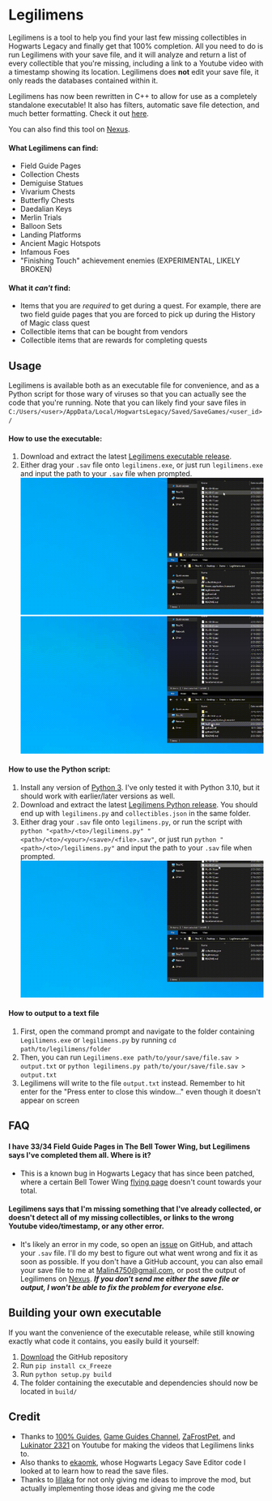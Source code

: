 # Legilimens
Legilimens is a tool to help you find your last few missing collectibles in Hogwarts Legacy and finally get that 100% completion. All you need to do is run Legilimens with your save file, and it will analyze and return a list of every collectible that you're missing, including a link to a Youtube video with a timestamp showing its location. Legilimens does **not** edit your save file, it only reads the databases contained within it.

Legilimens has now been rewritten in C++ to allow for use as a completely standalone executable! It also has filters, automatic save file detection, and much better formatting. Check it out [here](https://github.com/Malin001/Legilimens-Hogwarts-Legacy-cpp).

You can also find this tool on [Nexus](https://www.nexusmods.com/hogwartslegacy/mods/556).

#### What Legilimens can find:
- Field Guide Pages
- Collection Chests
- Demiguise Statues
- Vivarium Chests
- Butterfly Chests
- Daedalian Keys
- Merlin Trials
- Balloon Sets
- Landing Platforms
- Ancient Magic Hotspots
- Infamous Foes
- "Finishing Touch" achievement enemies (EXPERIMENTAL, LIKELY BROKEN)

#### What it *can't* find:
- Items that you are *required* to get during a quest. For example, there are two field guide pages that you are forced to pick up during the History of Magic class quest
- Collectible items that can be bought from vendors
- Collectible items that are rewards for completing quests

## Usage
Legilimens is available both as an executable file for convenience, and as a Python script for those wary of viruses so that you can actually see the code that you're running. Note that you can likely find your save files in `C:/Users/<user>/AppData/Local/HogwartsLegacy/Saved/SaveGames/<user_id>/`

#### How to use the executable:
1. Download and extract the latest [Legilimens executable release](https://github.com/Malin001/Legilimens-Hogwarts-Legacy-Collectible-Finder/releases/latest).
2. Either drag your `.sav` file onto `legilimens.exe`, or just run `legilimens.exe` and input the path to your `.sav` file when prompted.
![preview](images/exe1.gif)
![preview](images/exe2.gif)

#### How to use the Python script:
1. Install any version of [Python 3](https://www.python.org/downloads/). I've only tested it with Python 3.10, but it should work with earlier/later versions as well.
2. Download and extract the latest [Legilimens Python release](https://github.com/Malin001/Legilimens-Hogwarts-Legacy-Collectible-Finder/releases/latest). You should end up with `legilimens.py` and `collectibles.json` in the same folder.
3. Either drag your `.sav` file onto `legilimens.py`, or run the script with `python "<path>/<to>/legilimens.py" "<path>/<to>/<your>/<save>/<file>.sav"`, or just run `python "<path>/<to>/legilimens.py"` and input the path to your `.sav` file when prompted.
![preview](images/python1.gif)

#### How to output to a text file
1. First, open the command prompt and navigate to the folder containing `Legilimens.exe` or `legilimens.py` by running `cd path/to/legilimens/folder`
2. Then, you can run `Legilimens.exe path/to/your/save/file.sav > output.txt` or `python legilimens.py path/to/your/save/file.sav > output.txt`
3. Legilimens will write to the file `output.txt` instead. Remember to hit enter for the "Press enter to close this window..." even though it doesn't appear on screen

## FAQ
#### I have 33/34 Field Guide Pages in The Bell Tower Wing, but Legilimens says I've completed them all. Where is it?
- This is a known bug in Hogwarts Legacy that has since been patched, where a certain Bell Tower Wing [flying page](https://youtu.be/KnHZ5gVb_qk&t=104) doesn't count towards your total.
#### Legilimens says that I'm missing something that I've already collected, or doesn't detect all of my missing collectibles, or links to the wrong Youtube video/timestamp, or any other error.
- It's likely an error in my code, so open an [issue](https://github.com/Malin001/Legilimens-Hogwarts-Legacy-Collectible-Finder/issues) on GitHub, and attach your `.sav` file. I'll do my best to figure out what went wrong and fix it as soon as possible. If you don't have a GitHub account, you can also email your save file to me at Malin4750@gmail.com, or post the output of Legilimens on [Nexus](https://www.nexusmods.com/hogwartslegacy/mods/556). ***If you don't send me either the save file or output, I won't be able to fix the problem for everyone else.***

## Building your own executable
If you want the convenience of the executable release, while still knowing exactly what code it contains, you easily build it yourself:
1. [Download](https://github.com/Malin001/Legilimens-Hogwarts-Legacy-Collectible-Finder/archive/refs/heads/main.zip) the GitHub repository
2. Run `pip install cx_Freeze`
3. Run `python setup.py build`
4. The folder containing the executable and dependencies should now be located in `build/`

## Credit
- Thanks to [100% Guides](https://www.youtube.com/@100Guides), [Game Guides Channel](https://www.youtube.com/@GameGuideslolz), [ZaFrostPet](https://www.youtube.com/@ZaFrostPet), and [Lukinator 2321](https://www.youtube.com/@lukinator2321) on Youtube for making the videos that Legilimens links to.
- Also thanks to [ekaomk](https://github.com/ekaomk/Hogwarts-Legacy-Save-Editor), whose Hogwarts Legacy Save Editor code I looked at to learn how to read the save files.
- Thanks to [lillaka](https://www.nexusmods.com/users/2211740) for not only giving me ideas to improve the mod, but actually implementing those ideas and giving me the code
